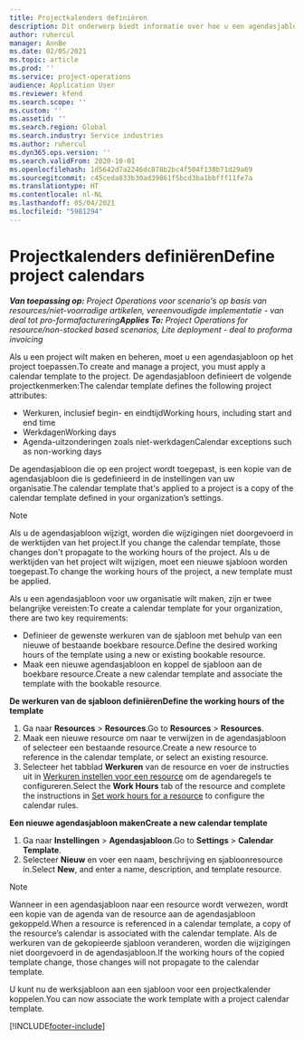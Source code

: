 ```yaml
---
title: Projectkalenders definiëren
description: Dit onderwerp biedt informatie over hoe u een agendasjabloon op een project kunt toepassen om de projectplanning bij te houden.
author: ruhercul
manager: AnnBe
ms.date: 02/05/2021
ms.topic: article
ms.prod: ''
ms.service: project-operations
audience: Application User
ms.reviewer: kfend
ms.search.scope: ''
ms.custom: ''
ms.assetid: ''
ms.search.region: Global
ms.search.industry: Service industries
ms.author: ruhercul
ms.dyn365.ops.version: ''
ms.search.validFrom: 2020-10-01
ms.openlocfilehash: 1d5642d7a2246dc878b2bc4f504f138b71d29a69
ms.sourcegitcommit: c45ceda833b30ad39861f5bcd3ba1bbfff11fe7a
ms.translationtype: HT
ms.contentlocale: nl-NL
ms.lasthandoff: 05/04/2021
ms.locfileid: "5981294"
---
```

# <a name="define-project-calendars"></a><span data-ttu-id="bd9e4-103">Projectkalenders definiëren</span><span class="sxs-lookup"><span data-stu-id="bd9e4-103">Define project calendars</span></span>

<span data-ttu-id="bd9e4-104">_**Van toepassing op:** Project Operations voor scenario's op basis van resources/niet-voorradige artikelen, vereenvoudigde implementatie - van deal tot pro-formafacturering_</span><span class="sxs-lookup"><span data-stu-id="bd9e4-104">_**Applies To:** Project Operations for resource/non-stocked based scenarios, Lite deployment - deal to proforma invoicing_</span></span>

<span data-ttu-id="bd9e4-105">Als u een project wilt maken en beheren, moet u een agendasjabloon op het project toepassen.</span><span class="sxs-lookup"><span data-stu-id="bd9e4-105">To create and manage a project, you must apply a calendar template to the project.</span></span> <span data-ttu-id="bd9e4-106">De agendasjabloon definieert de volgende projectkenmerken:</span><span class="sxs-lookup"><span data-stu-id="bd9e4-106">The calendar template defines the following project attributes:</span></span>

- <span data-ttu-id="bd9e4-107">Werkuren, inclusief begin- en eindtijd</span><span class="sxs-lookup"><span data-stu-id="bd9e4-107">Working hours, including start and end time</span></span>
- <span data-ttu-id="bd9e4-108">Werkdagen</span><span class="sxs-lookup"><span data-stu-id="bd9e4-108">Working days</span></span>
- <span data-ttu-id="bd9e4-109">Agenda-uitzonderingen zoals niet-werkdagen</span><span class="sxs-lookup"><span data-stu-id="bd9e4-109">Calendar exceptions such as non-working days</span></span>

<span data-ttu-id="bd9e4-110">De agendasjabloon die op een project wordt toegepast, is een kopie van de agendasjabloon die is gedefinieerd in de instellingen van uw organisatie.</span><span class="sxs-lookup"><span data-stu-id="bd9e4-110">The calendar template that's applied to a project is a copy of the calendar template defined in your organization’s settings.</span></span>

> [!NOTE]
> <span data-ttu-id="bd9e4-111">Als u de agendasjabloon wijzigt, worden die wijzigingen niet doorgevoerd in de werktijden van het project.</span><span class="sxs-lookup"><span data-stu-id="bd9e4-111">If you change the calendar template, those changes don't propagate to the working hours of the project.</span></span> <span data-ttu-id="bd9e4-112">Als u de werktijden van het project wilt wijzigen, moet een nieuwe sjabloon worden toegepast.</span><span class="sxs-lookup"><span data-stu-id="bd9e4-112">To change the working hours of the project, a new template must be applied.</span></span>

<span data-ttu-id="bd9e4-113">Als u een agendasjabloon voor uw organisatie wilt maken, zijn er twee belangrijke vereisten:</span><span class="sxs-lookup"><span data-stu-id="bd9e4-113">To create a calendar template for your organization, there are two key requirements:</span></span>

- <span data-ttu-id="bd9e4-114">Definieer de gewenste werkuren van de sjabloon met behulp van een nieuwe of bestaande boekbare resource.</span><span class="sxs-lookup"><span data-stu-id="bd9e4-114">Define the desired working hours of the template using a new or existing bookable resource.</span></span>
- <span data-ttu-id="bd9e4-115">Maak een nieuwe agendasjabloon en koppel de sjabloon aan de boekbare resource.</span><span class="sxs-lookup"><span data-stu-id="bd9e4-115">Create a new calendar template and associate the template with the bookable resource.</span></span>

<span data-ttu-id="bd9e4-116">**De werkuren van de sjabloon definiëren**</span><span class="sxs-lookup"><span data-stu-id="bd9e4-116">**Define the working hours of the template**</span></span>

1. <span data-ttu-id="bd9e4-117">Ga naar **Resources** \> **Resources**.</span><span class="sxs-lookup"><span data-stu-id="bd9e4-117">Go to **Resources** \> **Resources**.</span></span>
2. <span data-ttu-id="bd9e4-118">Maak een nieuwe resource om naar te verwijzen in de agendasjabloon of selecteer een bestaande resource.</span><span class="sxs-lookup"><span data-stu-id="bd9e4-118">Create a new resource to reference in the calendar template, or select an existing resource.</span></span>
3. <span data-ttu-id="bd9e4-119">Selecteer het tabblad **Werkuren** van de resource en voer de instructies uit in [Werkuren instellen voor een resource](https://docs.microsoft.com/dynamics365/field-service/set-work-hours-resource) om de agendaregels te configureren.</span><span class="sxs-lookup"><span data-stu-id="bd9e4-119">Select the **Work Hours** tab of the resource and complete the instructions in [Set work hours for a resource](https://docs.microsoft.com/dynamics365/field-service/set-work-hours-resource) to configure the calendar rules.</span></span>

<span data-ttu-id="bd9e4-120">**Een nieuwe agendasjabloon maken**</span><span class="sxs-lookup"><span data-stu-id="bd9e4-120">**Create a new calendar template**</span></span>

1. <span data-ttu-id="bd9e4-121">Ga naar **Instellingen** \> **Agendasjabloon**.</span><span class="sxs-lookup"><span data-stu-id="bd9e4-121">Go to **Settings** \> **Calendar Template**.</span></span>
2. <span data-ttu-id="bd9e4-122">Selecteer **Nieuw** en voer een naam, beschrijving en sjabloonresource in.</span><span class="sxs-lookup"><span data-stu-id="bd9e4-122">Select **New**, and enter a name, description, and template resource.</span></span>

> [!NOTE]
> <span data-ttu-id="bd9e4-123">Wanneer in een agendasjabloon naar een resource wordt verwezen, wordt een kopie van de agenda van de resource aan de agendasjabloon gekoppeld.</span><span class="sxs-lookup"><span data-stu-id="bd9e4-123">When a resource is referenced in a calendar template, a copy of the resource’s calendar is associated with the calendar template.</span></span> <span data-ttu-id="bd9e4-124">Als de werkuren van de gekopieerde sjabloon veranderen, worden die wijzigingen niet doorgevoerd in de agendasjabloon.</span><span class="sxs-lookup"><span data-stu-id="bd9e4-124">If the working hours of the copied template change, those changes will not propagate to the calendar template.</span></span>

<span data-ttu-id="bd9e4-125">U kunt nu de werksjabloon aan een sjabloon voor een projectkalender koppelen.</span><span class="sxs-lookup"><span data-stu-id="bd9e4-125">You can now associate the work template with a project calendar template.</span></span>


[!INCLUDE[footer-include](../includes/footer-banner.md)]

